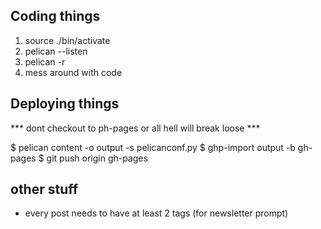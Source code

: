 ## Coding things

1. source ./bin/activate
2. pelican --listen
3. pelican -r
4. mess around with code

## Deploying things

*** dont checkout to ph-pages or all hell will break loose ***

$ pelican content -o output -s pelicanconf.py
$ ghp-import output -b gh-pages
$ git push origin gh-pages

## other stuff

* every post needs to have at least 2 tags (for newsletter prompt)
